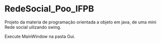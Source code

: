# RedeSocial_Poo_IFPB
Projeto da materia de programaçâo orientada a objeto em java, de uma mini Rede social uilizando swing.

Execute MainWindow na pasta Gui.
